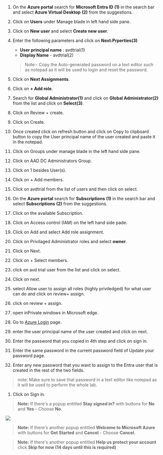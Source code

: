 1. On the **Azure portal** search for **Microsoft Entra ID** **(1)** in the search bar and select **Azure Virtual Desktop** **(2)** from the suggestions.
1. Click on **Users** under Manage blade in left hand side pane.
1. Click on **New user** and select **Create new user**.
1. Enter the following parameters and click on **Next:Prperties(3)**
    - **User principal name** : avdtrial(1)
    - **Display Name** - avdtrial(2)
    >Note:- Copy the Auto-generated password on a text editor such as notepad as it will be used to login and reset the password.
1. Click on **Next Assignments**.
1. Click on **+ Add role**.
1. Search for **Global Administrator(1)** and click on **Global Administrator(2)** from the list and click on **Select(3)**.
1. Click on Review + create.
1. Click on Create.
1. Once created click on refresh button and click on Copy to clipboard button to copy the User principal name of the user created and paste it in the notepad.
1. Click on Groups under manage blade in the left hand side pane.
1. Click on AAD DC Administrators Group.
1. Click on 1 besides User(s).
1. Click on + Add members.
1. Click on avdtrial from the list of users and then click on select.



1. On the **Azure portal** search for **Subscriptions** **(1)** in the search bar and select **Subscriptions** **(2)** from the suggestions.
1. Click on the available Subscription.
1. Click on Access control (IAM) on the left hand side pade.
1. Click on Add and select Add role assignment.
1. Click on Privilaged Administrator roles and select **owner**.
1. Click on Next.
1. Click on + Select members.
1. click on avd trial user from the list and click on select.
1. Click on next.
1. select Allow user to assign all roles (highly priviledged) for what user can do and click on review+ assign.
1. click on review + assign.
1. open inPrivate windows in Microsoft edge.
1. Go to [Azure Login](portal.azure.com) page.
1. enter the user principal name of the user created and click on next.
1. Enter the password that you copied in 4th step and click on sign in.
1. Enter the same password in the current password field of Update your password page.
1. Enter any new password that you want to assign to the Entra user that is created in the rest of the two fields.
>note: Make sure to save that password in a text editor like notepad as it will be used to perform the whole lab.
1. Click on Sign in.
>**Note:** If there's a popup entitled **Stay signed in?** with buttons for **No** and **Yes** - Choose **No**.
   
   ![](media/w26.png)

>**Note:** If there's another popup entitled **Welcome to Microsoft Azure** with buttons for **Get Started** and **Cancel** - Choose **Cancel**.
   
   >**Note:** If there's another popup entitled **Help us protect your account** click **Skip for now (14 days until this is required)**
